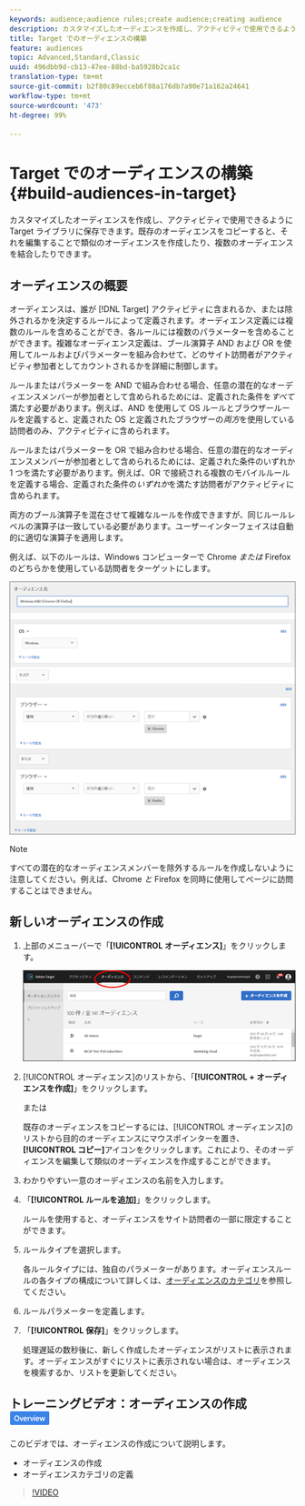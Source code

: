```yaml
---
keywords: audience;audience rules;create audience;creating audience
description: カスタマイズしたオーディエンスを作成し、アクティビティで使用できるように Target ライブラリに保存できます。既存のオーディエンスをコピーすると、それを編集することで類似のオーディエンスを作成したり、複数のオーディエンスを結合したりできます。
title: Target でのオーディエンスの構築
feature: audiences
topic: Advanced,Standard,Classic
uuid: 496dbb9d-cb13-47ee-88bd-ba5920b2ca1c
translation-type: tm+mt
source-git-commit: b2f80c89ecceb6f88a176db7a90e71a162a24641
workflow-type: tm+mt
source-wordcount: '473'
ht-degree: 99%

---
```



# Target でのオーディエンスの構築{#build-audiences-in-target}

カスタマイズしたオーディエンスを作成し、アクティビティで使用できるように Target ライブラリに保存できます。既存のオーディエンスをコピーすると、それを編集することで類似のオーディエンスを作成したり、複数のオーディエンスを結合したりできます。

## オーディエンスの概要

オーディエンスは、誰が [!DNL Target] アクティビティに含まれるか、または除外されるかを決定するルールによって定義されます。オーディエンス定義には複数のルールを含めることができ、各ルールには複数のパラメーターを含めることができます。複雑なオーディエンス定義は、ブール演算子 AND および OR を使用してルールおよびパラメーターを組み合わせて、どのサイト訪問者がアクティビティ参加者としてカウントされるかを詳細に制御します。

ルールまたはパラメーターを AND で組み合わせる場合、任意の潜在的なオーディエンスメンバーが参加者として含められるためには、定義された条件を&#x200B;*すべて*&#x200B;満たす必要があります。例えば、AND を使用して OS ルールとブラウザールールを定義すると、定義された OS と定義されたブラウザーの&#x200B;*両方*&#x200B;を使用している訪問者のみ、アクティビティに含められます。

ルールまたはパラメーターを OR で組み合わせる場合、任意の潜在的なオーディエンスメンバーが参加者として含められるためには、定義された条件のいずれか 1 つを満たす必要があります。例えば、OR で接続される複数のモバイルルールを定義する場合、定義された条件の&#x200B;*いずれか*&#x200B;を満たす訪問者がアクティビティに含められます。

両方のブール演算子を混在させて複雑なルールを作成できますが、同じルールレベルの演算子は一致している必要があります。ユーザーインターフェイスは自動的に適切な演算子を適用します。

例えば、以下のルールは、Windows コンピューターで Chrome *または* Firefox のどちらかを使用している訪問者をターゲットにします。

![オーディエンスを作成](assets/audience_create.png)

>[!NOTE]
>
>すべての潜在的なオーディエンスメンバーを除外するルールを作成しないように注意してください。例えば、Chrome *と* Firefox を同時に使用してページに訪問することはできません。

## 新しいオーディエンスの作成

1. 上部のメニューバーで「**[!UICONTROL オーディエンス]**」をクリックします。

   ![](assets/audiences_list.png)

1. [!UICONTROL オーディエンス]のリストから、「**[!UICONTROL + オーディエンスを作成]**」をクリックします。

   または

   既存のオーディエンスをコピーするには、[!UICONTROL オーディエンス]のリストから目的のオーディエンスにマウスポインターを置き、**[!UICONTROL コピー]**&#x200B;アイコンをクリックします。これにより、そのオーディエンスを編集して類似のオーディエンスを作成することができます。

1. わかりやすい一意のオーディエンスの名前を入力します。
1. 「**[!UICONTROL ルールを追加]**」をクリックします。

   ルールを使用すると、オーディエンスをサイト訪問者の一部に限定することができます。
1. ルールタイプを選択します。

   各ルールタイプには、独自のパラメーターがあります。オーディエンスルールの各タイプの構成について詳しくは、[オーディエンスのカテゴリ](../../c-target/c-audiences/c-target-rules/target-rules.md#concept_E3A77E42F1644503A829B5107B20880D)を参照してください。
1. ルールパラメーターを定義します。
1. 「**[!UICONTROL 保存]**」をクリックします。

   処理遅延の数秒後に、新しく作成したオーディエンスがリストに表示されます。オーディエンスがすぐにリストに表示されない場合は、オーディエンスを検索するか、リストを更新してください。

## トレーニングビデオ：オーディエンスの作成 ![概要バッジ](/help/assets/overview.png)

このビデオでは、オーディエンスの作成について説明します。

* オーディエンスの作成
* オーディエンスカテゴリの定義

>[!VIDEO](https://video.tv.adobe.com/v/17392)